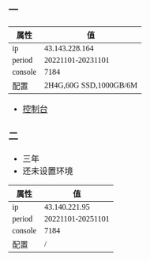 <span  style="font-family: Simsun,serif; font-size: 17px; ">

### 一

| 属性     | 值      |
|--------------|---------------|
| ip | 43.143.228.164   |
| period | 20221101-20231101   |
| console | 7184   |
| 配置 | 2H4G,60G SSD,1000GB/6M    |

- [控制台](https://console.cloud.tencent.com/lighthouse/instance)

### 二

- 三年
- 还未设置环境

| 属性     | 值      |
|--------------|---------------|
| ip | 43.140.221.95   |
| period | 20221101-20251101   |
| console | 7184   |
| 配置 | /    |

</span>